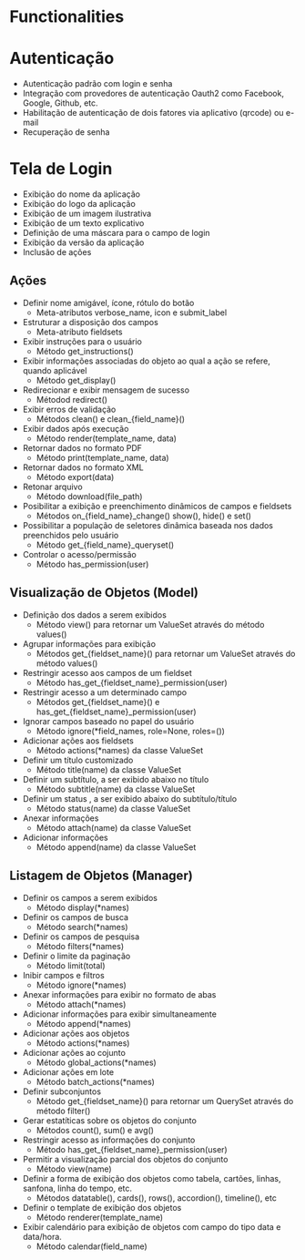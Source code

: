 # Functionalities

# Autenticação
- Autenticação padrão com login e senha
- Integração com provedores de autenticação Oauth2 como Facebook, Google, Github, etc.
- Habilitação de autenticação de dois fatores via aplicativo (qrcode) ou e-mail
- Recuperação de senha

# Tela de Login
- Exibição do nome da aplicação
- Exibição do logo da aplicação
- Exibição de um imagem ilustrativa
- Exibição de um texto explicativo
- Definição de uma máscara para o campo de login
- Exibição da versão da aplicação
- Inclusão de ações

## Ações

- Definir nome amigável, ícone, rótulo do botão
  - Meta-atributos verbose_name, icon e submit_label
- Estruturar a disposição dos campos
  - Meta-atributo fieldsets
- Exibir instruções para o usuário
  - Método get_instructions()
- Exibir informações associadas do objeto ao qual a ação se refere, quando aplicável
  - Método get_display()
- Redirecionar e exibir mensagem de sucesso
  - Métodod redirect()
- Exibir erros de validação
  - Métodos clean() e clean_{field_name}()
- Exibir dados após execução
  - Método render(template_name, data)
- Retornar dados no formato PDF
  - Método print(template_name, data)
- Retornar dados no formato XML
  - Método export(data)
- Retonar arquivo
  - Método download(file_path)
- Posibilitar a exibição e preenchimento dinâmicos de campos e fieldsets
  - Métodos on_{field_name}_change() show(), hide() e set()
- Possibilitar a população de seletores dinâmica baseada nos dados preenchidos pelo usuário
  - Método get_{field_name}_queryset()
- Controlar o acesso/permissão
  - Método has_permission(user)

## Visualização de Objetos (Model)

- Definição dos dados a serem exibidos
  - Método view() para retornar um ValueSet através do método values() 
- Agrupar informações para exibição
  - Métodos get_{fieldset_name}() para retornar um ValueSet através do método values() 
- Restringir acesso aos campos de um fieldset
  - Método has_get_{fieldset_name}_permission(user)
- Restringir acesso a um determinado campo
  - Métodos get_{fieldset_name}() e has_get_{fieldset_name}_permission(user)
- Ignorar campos baseado no papel do usuário
  - Método ignore(*field_names, role=None, roles=())
- Adicionar ações aos fieldsets
  - Método actions(*names) da classe ValueSet
- Definir um título customizado
  - Método title(name) da classe ValueSet
- Definir um subtítulo, a ser exibido abaixo no título
  - Método subtitle(name) da classe ValueSet
- Definir um status , a ser exibido abaixo do subtítulo/título
  - Método status(name) da classe ValueSet
- Anexar informações
  - Método attach(name) da classe ValueSet
- Adicionar informações
  - Método append(name) da classe ValueSet

## Listagem de Objetos (Manager)
- Definir os campos a serem exibidos
  - Método display(*names)
- Definir os campos de busca
  - Método search(*names)
- Definir os campos de pesquisa
  - Método filters(*names)
- Definir o limite da paginação
  - Método limit(total)
- Inibir campos e filtros
  - Método ignore(*names)
- Anexar informações para exibir no formato de abas
  - Método attach(*names)
- Adicionar informações para exibir simultaneamente
  - Método append(*names)
- Adicionar ações aos objetos
  - Método actions(*names)
- Adicionar ações ao cojunto
  - Método global_actions(*names)
- Adicionar ações em lote
  - Método batch_actions(*names)
- Definir subconjuntos
  - Método get_{fieldset_name}() para retornar um QuerySet através do método filter() 
- Gerar estatíticas sobre os objetos do conjunto
  - Métodos count(), sum() e avg()
- Restringir acesso as informações do conjunto
  - Método has_get_{fieldset_name}_permission(user)
- Permitir a visualização parcial dos objetos do conjunto
  - Método view(name)
- Definir a forma de exibição dos objetos como tabela, cartões, linhas, sanfona, linha do tempo, etc.
  - Métodos datatable(), cards(), rows(), accordion(), timeline(), etc
- Definir o template de exibição dos objetos
  - Método renderer(template_name)
- Exibir calendário para exibição de objetos com campo do tipo data e data/hora.
  - Método calendar(field_name)
